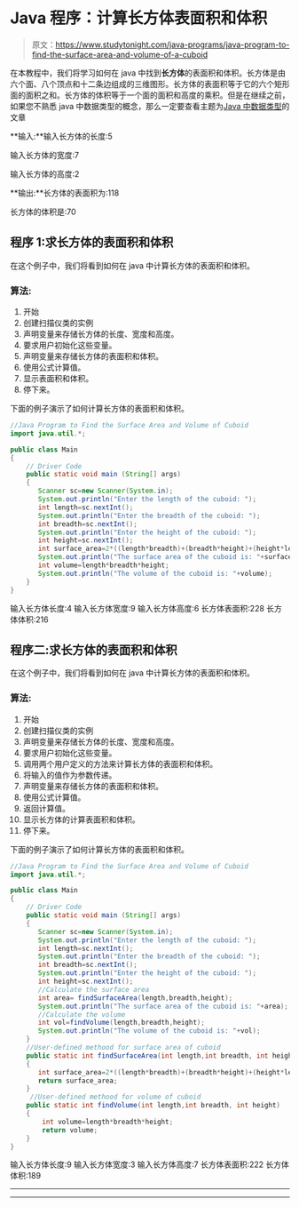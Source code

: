 # Java 程序：计算长方体表面积和体积

> 原文：<https://www.studytonight.com/java-programs/java-program-to-find-the-surface-area-and-volume-of-a-cuboid>

在本教程中，我们将学习如何在 java 中找到**长方体**的表面积和体积。长方体是由六个面、八个顶点和十二条边组成的三维图形。长方体的表面积等于它的六个矩形面的面积之和。长方体的体积等于一个面的面积和高度的乘积。但是在继续之前，如果您不熟悉 java 中数据类型的概念，那么一定要查看主题为[Java 中数据类型](https://www.studytonight.com/java/datatypes-and-identifier.php)的文章

**输入:**输入长方体的长度:5

输入长方体的宽度:7

输入长方体的高度:2

**输出:**长方体的表面积为:118

长方体的体积是:70

## 程序 1:求长方体的表面积和体积

在这个例子中，我们将看到如何在 java 中计算长方体的表面积和体积。

### 算法:

1.  开始
2.  创建扫描仪类的实例
3.  声明变量来存储长方体的长度、宽度和高度。
4.  要求用户初始化这些变量。
5.  声明变量来存储长方体的表面积和体积。
6.  使用公式计算值。
7.  显示表面积和体积。
8.  停下来。

下面的例子演示了如何计算长方体的表面积和体积。

```java
//Java Program to Find the Surface Area and Volume of Cuboid
import java.util.*;

public class Main 
{
    // Driver Code
    public static void main (String[] args)
    {
       Scanner sc=new Scanner(System.in);
       System.out.println("Enter the length of the cuboid: ");
       int length=sc.nextInt();
       System.out.println("Enter the breadth of the cuboid: ");
       int breadth=sc.nextInt();
       System.out.println("Enter the height of the cuboid: ");
       int height=sc.nextInt();
       int surface_area=2*((length*breadth)+(breadth*height)+(height*length));
       System.out.println("The surface area of the cuboid is: "+surface_area);
       int volume=length*breadth*height;
       System.out.println("The volume of the cuboid is: "+volume);
    }
}
```

输入长方体长度:4
输入长方体宽度:9
输入长方体高度:6
长方体表面积:228
长方体体积:216

## 程序二:求长方体的表面积和体积

在这个例子中，我们将看到如何在 java 中计算长方体的表面积和体积。

### 算法:

1.  开始
2.  创建扫描仪类的实例
3.  声明变量来存储长方体的长度、宽度和高度。
4.  要求用户初始化这些变量。
5.  调用两个用户定义的方法来计算长方体的表面积和体积。
6.  将输入的值作为参数传递。
7.  声明变量来存储长方体的表面积和体积。
8.  使用公式计算值。
9.  返回计算值。
10.  显示长方体的计算表面积和体积。
11.  停下来。

下面的例子演示了如何计算长方体的表面积和体积。

```java
//Java Program to Find the Surface Area and Volume of Cuboid
import java.util.*;

public class Main 
{
    // Driver Code
    public static void main (String[] args)
    {
       Scanner sc=new Scanner(System.in);
       System.out.println("Enter the length of the cuboid: ");
       int length=sc.nextInt();
       System.out.println("Enter the breadth of the cuboid: ");
       int breadth=sc.nextInt();
       System.out.println("Enter the height of the cuboid: ");
       int height=sc.nextInt();
       //Calculate the surface area
       int area= findSurfaceArea(length,breadth,height);
       System.out.println("The surface area of the cuboid is: "+area);
       //Calculate the volume
       int vol=findVolume(length,breadth,height);
       System.out.println("The volume of the cuboid is: "+vol);
    }
    //User-defined methood for surface area of cuboid
    public static int findSurfaceArea(int length,int breadth, int height)
    {
       int surface_area=2*((length*breadth)+(breadth*height)+(height*length));
       return surface_area;
    }
     //User-defined methood for volume of cuboid
    public static int findVolume(int length,int breadth, int height)
    {
        int volume=length*breadth*height;
        return volume;
    }
}
```

输入长方体长度:9
输入长方体宽度:3
输入长方体高度:7
长方体表面积:222
长方体体积:189

* * *

* * *